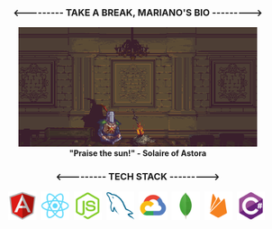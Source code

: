 <div align="center">
   <h3><span><---------</span> TAKE A BREAK, MARIANO'S BIO <span>---------></span></h3> 
</div>

<div align="center">
   <figure>
      <img src="https://github.com/RiveraMariano/riveramariano/blob/main/darksouls.gif" title="Solaire" alt="Dark Souls I" width="630">
      <br>
      <figcaption align="center"><b>"Praise the sun!" - Solaire of Astora</b></figcaption>
    </figure>
</div>

<!-- TECH STACK -->
<div align="center">
   <h3><span><---------</span> TECH STACK <span>---------></span></h3>
   <img src="https://github.com/devicons/devicon/blob/master/icons/angularjs/angularjs-original.svg" title="Angular" alt="Angular" width="50" height="50" />&nbsp;
   <img src="https://github.com/devicons/devicon/blob/master/icons/react/react-original.svg" title="React" alt="React" width="50" height="50" />&nbsp;
   <img src="https://github.com/devicons/devicon/blob/master/icons/nodejs/nodejs-original.svg" title="Node" alt="Node" width="50" height="50" />&nbsp;
   <img src="https://github.com/devicons/devicon/blob/master/icons/mysql/mysql-original.svg" title="MySQL" alt="MySQL" width="50" height="50" />&nbsp;
   <img src="https://github.com/devicons/devicon/blob/master/icons/googlecloud/googlecloud-original.svg" title="G. Cloud" alt="G. Cloud" width="50" height="50" />&nbsp;
   <img src="https://github.com/devicons/devicon/blob/master/icons/mongodb/mongodb-original.svg" title="MongoDB" alt="MongoDB" width="50" height="50" />&nbsp;
   <img src="https://github.com/devicons/devicon/blob/master/icons/firebase/firebase-plain.svg" title="Firebase" alt="Firebase" width="50" height="50" />&nbsp;
   <img src="https://github.com/devicons/devicon/blob/master/icons/csharp/csharp-original.svg" title="CSharp" alt="CSharp" width="50" height="50" />&nbsp;
</div>
<!-- FIN TECH STACK -->
